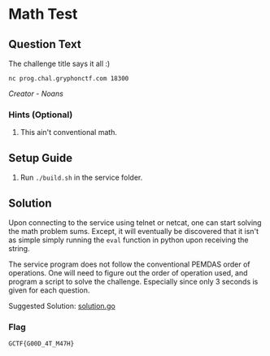 # Math Test

## Question Text

The challenge title says it all :)

`nc prog.chal.gryphonctf.com 18300`

*Creator - Noans*

### Hints (Optional)
1. This ain't conventional math.

## Setup Guide
1. Run `./build.sh` in the service folder.

## Solution
Upon connecting to the service using telnet or netcat, one can start solving the math problem sums. Except, it will eventually be discovered that it isn't as simple simply running the `eval` function in python upon receiving the string.

The service program does not follow the conventional PEMDAS order of operations. One will need to figure out the order of operation used, and program a script to solve the challenge. Especially since only 3 seconds is given for each question.

Suggested Solution: [solution.go](solution/solution.go)

### Flag
`GCTF{G00D_4T_M47H}`
